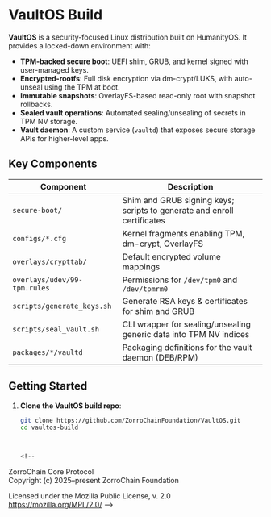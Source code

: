 # VaultOS Build

**VaultOS** is a security-focused Linux distribution built on HumanityOS. It provides a locked-down environment with:

- **TPM-backed secure boot**: UEFI shim, GRUB, and kernel signed with user-managed keys.
- **Encrypted-rootfs**: Full disk encryption via dm-crypt/LUKS, with auto-unseal using the TPM at boot.
- **Immutable snapshots**: OverlayFS-based read-only root with snapshot rollbacks.
- **Sealed vault operations**: Automated sealing/unsealing of secrets in TPM NV storage.
- **Vault daemon**: A custom service (`vaultd`) that exposes secure storage APIs for higher-level apps.

## Key Components

| Component                 | Description                                                             |
|---------------------------|-------------------------------------------------------------------------|
| `secure-boot/`            | Shim and GRUB signing keys; scripts to generate and enroll certificates|
| `configs/*.cfg`           | Kernel fragments enabling TPM, dm-crypt, OverlayFS                      |
| `overlays/crypttab/`      | Default encrypted volume mappings                                       |
| `overlays/udev/99-tpm.rules` | Permissions for `/dev/tpm0` and `/dev/tpmrm0`                         |
| `scripts/generate_keys.sh`| Generate RSA keys & certificates for shim and GRUB                      |
| `scripts/seal_vault.sh`   | CLI wrapper for sealing/unsealing generic data into TPM NV indices      |
| `packages/*/vaultd`       | Packaging definitions for the vault daemon (DEB/RPM)                    |

## Getting Started

1. **Clone the VaultOS build repo**:
   ```bash
   git clone https://github.com/ZorroChainFoundation/VaultOS.git
   cd vaultos-build
   
   
   
   <!--
ZorroChain Core Protocol  
Copyright (c) 2025–present ZorroChain Foundation

Licensed under the Mozilla Public License, v. 2.0  
https://mozilla.org/MPL/2.0/
-->
